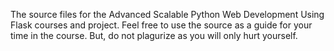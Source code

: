 The source files for the Advanced Scalable Python Web Development Using Flask courses and project.
Feel free to use the source as a guide for your time in the course. But, do not plagurize as you will only hurt yourself.
